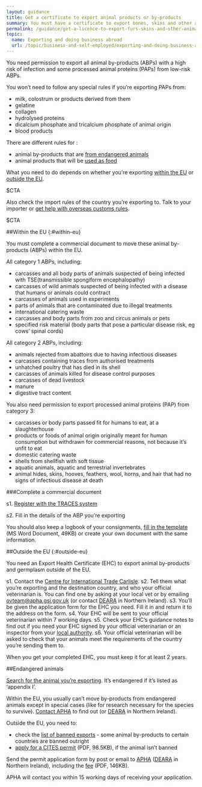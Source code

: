 ```yaml
---
layout: guidance
title: Get a certificate to export animal products or by-products
summary: You must have a certificate to export bones, skins and other animal by-products.
permalink: /guidance/get-a-licence-to-export-furs-skins-and-other-animal-products.html
topic:
  name: Exporting and doing business abroad
  url: /topic/business-and-self-employed/exporting-and-doing-business-abroad.html
---
```


You need permission to export all animal by-products (ABPs) with a high risk of infection and some processed animal proteins (PAPs) from low-risk ABPs.

You won’t need to follow any special rules if you’re exporting PAPs from:

* milk, colostrum or products derived from them
* gelatine
* collagen
* hydrolysed proteins
* dicalcium phosphate and tricalcium phosphate of animal origin
* blood products 

There are different rules for :

- animal by-products that are [from endangered animals](#endangered-animals)
- animal products that will be [used as food](/guidance/get-a-licence-to-export-food-and-agricultural-products.html)

What you need to do depends on whether you’re exporting [within the EU](#within-eu) or [outside the EU](#outside-eu).

$CTA

Also check the import rules of the country you’re exporting to. Talk to your importer or [get help with overseas customs rules](/answer/choosing-export-market-ukti.html).

$CTA

##Within the EU
{:#within-eu}

You must complete a commercial document to move these animal by-products (ABPs) within the EU.

All category 1 ABPs, including:

* carcasses and all body parts of animals suspected of being infected with TSE(transmissible spongiform encephalopathy)
* carcasses of wild animals suspected of being infected with a disease that humans or animals could contract
* carcasses of animals used in experiments
* parts of animals that are contaminated due to illegal treatments
* international catering waste
* carcasses and body parts from zoo and circus animals or pets
* specified risk material (body parts that pose a particular disease risk, eg cows’ spinal cords)

All category 2 ABPs, including:

* animals rejected from abattoirs due to having infectious diseases
* carcasses containing traces from authorised treatments
* unhatched poultry that has died in its shell
* carcasses of animals killed for disease control purposes
* carcasses of dead livestock
* manure
* digestive tract content

You also need permission to export processed animal proteins (PAP) from category 3:

* carcasses or body parts passed fit for humans to eat, at a slaughterhouse
* products or foods of animal origin originally meant for human consumption but withdrawn for commercial reasons, not because it’s unfit to eat
* domestic catering waste
* shells from shellfish with soft tissue
* aquatic animals, aquatic and terrestrial invertebrates
* animal hides, skins, hooves, feathers, wool, horns, and hair that had no signs of infectious disease at death

###Complete a commercial document

s1. [Register with the TRACES system](https://webgate.ec.europa.eu/sanco/traces/registration/open.do)

s2. Fill in the details of the ABP you’re exporting 

You should also keep a logbook of your consignments, [fill in the template](https://www.gov.uk/government/uploads/system/uploads/attachment_data/file/425368/logbook-templates.doc) (MS Word Document, 49KB) or create your own document with the same information.

##Outside the EU
{:#outside-eu}

You need an Export Health Certificate (EHC) to export animal by-products and germplasm outside of the EU. 

s1. Contact the [Centre for International Trade Carlisle](https://www.gov.uk/government/uploads/system/uploads/attachment_data/file/491835/contacts-international-trade.pdf).
s2. Tell them what you’re exporting and the destination country, and who your official veterinarian is. You can find one by asking at your local vet or by emailing ovteam@apha.gsi.gov.uk (or contact [DEARA](https://www.daera-ni.gov.uk/contact) in Northern Ireland).
s3. You’ll be given the application form for the EHC you need. Fill it in and return it to the address on the form.
s4. Your EHC will be sent to your official veterinarian within 7 working days.
s5. Check your EHC’s guidance notes to find out if you need your EHC signed by your official veterinarian or an inspector from your [local authority](https://www.gov.uk/find-local-council).
s6. Your official veterinarian will be asked to check that your animals meet the requirements of the country you’re sending them to.

When you get your completed EHC, you must keep it for at least 2 years.



##Endangered animals

[Search for the animal you’re exporting](http://www.speciesplus.net/). It’s endangered if it’s listed as ‘appendix I’.

Within the EU, you usually can’t move by-products from endangered animals except in special cases (like for research necessary for the species to survive). [Contact APHA](http://www.gov.uk/government/organisations/animal-and-plant-health-agency/about/access-and-opening) to find out (or [DEARA](https://www.dardni.gov.uk/contact) in Northern Ireland).

Outside the EU, you need to:

- check the [list of banned exports](https://cites.org/eng/resources/ref/suspend.php) - some animal by-products to certain countries are banned outright
- [apply for a CITES permit](https://www.gov.uk/government/uploads/system/uploads/attachment_data/file/423417/form-fed0172.pdf) (PDF, 98.5KB), if the animal isn’t banned

Send the permit application form by post or email to [APHA](https://govuk-import-export.herokuapp.com/guidance/get-a-licence-to-export-circus-endangered-research-animals.html#contacts) ([DEARA](https://www.dardni.gov.uk/contact) in Northern Ireland), including the [fee](https://www.gov.uk/government/uploads/system/uploads/attachment_data/file/355264/cites-ag-ct-01.pdf) (PDF, 146KB).

APHA will contact you within 15 working days of receiving your application.
